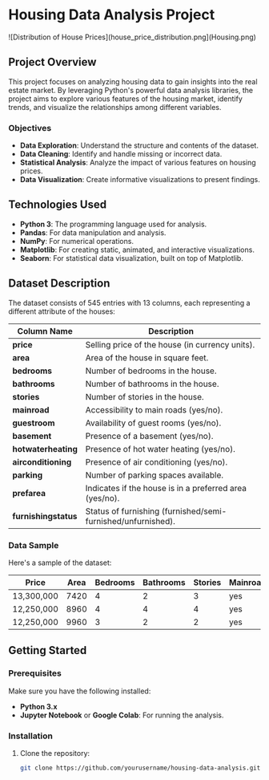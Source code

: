 # Housing Data Analysis Project

![Distribution of House Prices](house_price_distribution.png](Housing.png)


## Project Overview

This project focuses on analyzing housing data to gain insights into the real estate market. By leveraging Python's powerful data analysis libraries, the project aims to explore various features of the housing market, identify trends, and visualize the relationships among different variables. 

### Objectives
- **Data Exploration**: Understand the structure and contents of the dataset.
- **Data Cleaning**: Identify and handle missing or incorrect data.
- **Statistical Analysis**: Analyze the impact of various features on housing prices.
- **Data Visualization**: Create informative visualizations to present findings.

## Technologies Used
- **Python 3**: The programming language used for analysis.
- **Pandas**: For data manipulation and analysis.
- **NumPy**: For numerical operations.
- **Matplotlib**: For creating static, animated, and interactive visualizations.
- **Seaborn**: For statistical data visualization, built on top of Matplotlib.

## Dataset Description

The dataset consists of 545 entries with 13 columns, each representing a different attribute of the houses:

| Column Name          | Description                                                |
|----------------------|------------------------------------------------------------|
| **price**            | Selling price of the house (in currency units).           |
| **area**             | Area of the house in square feet.                          |
| **bedrooms**         | Number of bedrooms in the house.                           |
| **bathrooms**        | Number of bathrooms in the house.                          |
| **stories**          | Number of stories in the house.                            |
| **mainroad**         | Accessibility to main roads (yes/no).                      |
| **guestroom**        | Availability of guest rooms (yes/no).                      |
| **basement**         | Presence of a basement (yes/no).                           |
| **hotwaterheating**  | Presence of hot water heating (yes/no).                    |
| **airconditioning**  | Presence of air conditioning (yes/no).                     |
| **parking**          | Number of parking spaces available.                        |
| **prefarea**         | Indicates if the house is in a preferred area (yes/no).   |
| **furnishingstatus** | Status of furnishing (furnished/semi-furnished/unfurnished).|

### Data Sample
Here's a sample of the dataset:

| Price      | Area | Bedrooms | Bathrooms | Stories | Mainroad | Guestroom | Basement | Hotwaterheating | Airconditioning | Parking | Prefarea | Furnishingstatus |
|------------|------|----------|-----------|---------|----------|-----------|----------|------------------|------------------|---------|----------|------------------|
| 13,300,000 | 7420 | 4        | 2         | 3       | yes      | no        | no       | no               | yes              | 2       | yes      | furnished        |
| 12,250,000 | 8960 | 4        | 4         | 4       | yes      | no        | no       | no               | yes              | 3       | no       | furnished        |
| 12,250,000 | 9960 | 3        | 2         | 2       | yes      | no        | yes      | no               | no               | 2       | yes      | semi-furnished    |

## Getting Started

### Prerequisites
Make sure you have the following installed:
- **Python 3.x**
- **Jupyter Notebook** or **Google Colab**: For running the analysis.

### Installation
1. Clone the repository:
   ```bash
   git clone https://github.com/yourusername/housing-data-analysis.git
